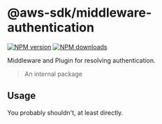 # @aws-sdk/middleware-authentication

[![NPM version](https://img.shields.io/npm/v/@aws-sdk/middleware-authentication/latest.svg)](https://www.npmjs.com/package/@aws-sdk/middleware-authentication)
[![NPM downloads](https://img.shields.io/npm/dm/@aws-sdk/middleware-authentication.svg)](https://www.npmjs.com/package/@aws-sdk/middleware-authentication)

Middleware and Plugin for resolving authentication.

> An internal package

## Usage

You probably shouldn't, at least directly.
